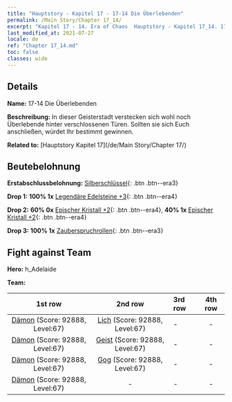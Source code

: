 ```yaml
---
title: "Hauptstory - Kapitel 17 - 17-14 Die Überlebenden"
permalink: /Main Story/Chapter 17_14/
excerpt: "Kapitel 17 - 14. Era of Chaos  Hauptstory - Kapitel 17_14. 17-14 Die Überlebenden"
last_modified_at: 2021-07-27
locale: de
ref: "Chapter 17_14.md"
toc: false
classes: wide
---
```


## Details

 **Name:** 17-14 Die Überlebenden

 **Beschreibung:** In dieser Geisterstadt verstecken sich wohl noch Überlebende hinter verschlossenen Türen. Sollten sie sich Euch anschließen, würdet Ihr bestimmt gewinnen.

 **Related to:** [Hauptstory Kapitel 17](/de/Main Story/Chapter 17/)

## Beutebelohnung

 **Erstabschlussbelohnung:** [Silberschlüssel](/ItemsDE/con_693/){: .btn .btn--era3}

 **Drop 1:** **100% 1x** [Legendäre Edelsteine +3](/ItemsDE/mat_58/){: .btn .btn--era4}

 **Drop 2:** **60% 0x** [Epischer Kristall +2](/ItemsDE/mat_52/){: .btn .btn--era4}, **40% 1x** [Epischer Kristall +2](/ItemsDE/mat_52/){: .btn .btn--era4}

 **Drop 3:** **100% 1x** [Zauberspruchrollen](/ItemsDE/con_694/){: .btn .btn--era3}


## Fight against Team
 **Hero:** h_Adelaide

 **Team:**


  | 1st row | 2nd row | 3rd row | 4th row |
  |:----:|:----:|:----|:----:|
  | [Dämon](/de/units/Demon/) (Score: 92888, Level:67)  | [Lich](/de/units/Lich/) (Score: 92888, Level:67)  | - | - |
  | [Dämon](/de/units/Demon/) (Score: 92888, Level:67)  | [Geist](/de/units/Wight/) (Score: 92888, Level:67)  | - | - |
  | [Dämon](/de/units/Demon/) (Score: 92888, Level:67)  | [Gog](/de/units/Gog/) (Score: 92888, Level:67)  | - | - |
  | [Dämon](/de/units/Demon/) (Score: 92888, Level:67)  | - | - | - |


